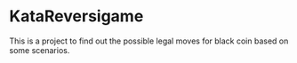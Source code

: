 # KataReversigame
This is a project to find out the possible legal moves for black coin based on some scenarios.
